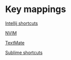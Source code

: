 # Key mappings

[Intellij shortcuts](/Mappings/Intellij%20shortcuts)

[NVIM]( /Mappings/NVIM)

[TextMate](/Mappings/TextMate)

[Sublime shortcuts](/Mappings/Sublime%20shortcuts)